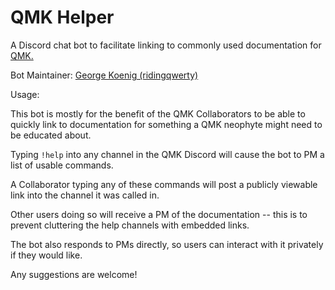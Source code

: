 QMK Helper
===

A Discord chat bot to facilitate linking to commonly used documentation for [QMK.](https://github.com/qmk/qmk_firmware/')

Bot Maintainer: [George Koenig (ridingqwerty)](https://github.com/ridingqwerty/)

Usage:

This bot is mostly for the benefit of the QMK Collaborators to be able to quickly link to documentation for something a QMK neophyte might need to be educated about.

Typing `!help` into any channel in the QMK Discord will cause the bot to PM a list of usable commands.

A Collaborator typing any of these commands will post a publicly viewable link into the channel it was called in.

Other users doing so will receive a PM of the documentation -- this is to prevent cluttering the help channels with embedded links.

The bot also responds to PMs directly, so users can interact with it privately if they would like.

Any suggestions are welcome!

